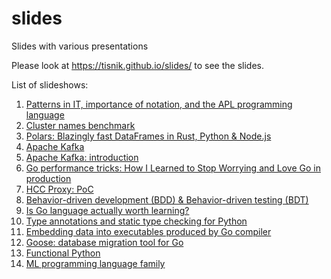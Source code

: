 # slides

Slides with various presentations

Please look at https://tisnik.github.io/slides/ to see the slides.

List of slideshows:

1. [Patterns in IT, importance of notation, and the APL programming language](https://tisnik.github.io/slides/notation_apl.html#/)
2. [Cluster names benchmark](https://tisnik.github.io/slides/cluster_names.html#/)
3. [Polars: Blazingly fast DataFrames in Rust, Python & Node.js](https://tisnik.github.io/slides/polars.html#/)
4. [Apache Kafka](https://tisnik.github.io/slides/kafka.html#/)
5. [Apache Kafka: introduction](https://tisnik.github.io/slides/kafka_introduction.html#/)
6. [Go performance tricks: How I Learned to Stop Worrying and Love Go in production](https://tisnik.github.io/slides/go_performance.html#/)
7. [HCC Proxy: PoC](https://tisnik.github.io/slides/hccp.html#/)
8. [Behavior-driven development (BDD) & Behavior-driven testing (BDT)](https://tisnik.github.io/slides/BDD.html#/)
9. [Is Go language actually worth learning?](https://tisnik.github.io/slides/go.html#/)
10. [Type annotations and static type checking for Python](https://tisnik.github.io/slides/mypy.html#/)
11. [Embedding data into executables produced by Go compiler](https://tisnik.github.io/slides/embedding_data_into_binary.html#/)
12. [Goose: database migration tool for Go](https://tisnik.github.io/slides/goose.html#/)
13. [Functional Python](https://tisnik.github.io/slides/functional_python.html#/)
14. [ML programming language family](https://tisnik.github.io/slides/ml.html#/)
